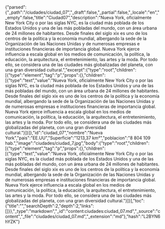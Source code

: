 {"parsed":{"_path":"/ciudades/ciudad_07","_draft":false,"_partial":false,"_locale":"en","_empty":false,"title":"Ciudad07","description":"Nueva York, oficialmente New York City o por las siglas NYC, es la ciudad más poblada de los Estados Unidos y una de las más pobladas del mundo, con un área urbana de 24 millones de habitantes.​ Desde finales del siglo xix es uno de los centros de la política y la economía mundial, albergando la sede de la Organización de las Naciones Unidas y de numerosas empresas e instituciones financieras de importancia global. Nueva York ejerce influencia a escala global en los medios de comunicación, la política, la educación, la arquitectura, el entretenimiento, las artes y la moda.​ Por todo ello, se considera una de las ciudades más globalizadas del planeta, con una gran diversidad cultural.","excerpt":{"type":"root","children":[{"type":"element","tag":"p","props":{},"children":[{"type":"text","value":"Nueva York, oficialmente New York City o por las siglas NYC, es la ciudad más poblada de los Estados Unidos y una de las más pobladas del mundo, con un área urbana de 24 millones de habitantes.​ Desde finales del siglo xix es uno de los centros de la política y la economía mundial, albergando la sede de la Organización de las Naciones Unidas y de numerosas empresas e instituciones financieras de importancia global. Nueva York ejerce influencia a escala global en los medios de comunicación, la política, la educación, la arquitectura, el entretenimiento, las artes y la moda.​ Por todo ello, se considera una de las ciudades más globalizadas del planeta, con una gran diversidad cultural."}]}]},"id":"ciudad_07","nombre":"Nueva York","pais":"EE.UU","Superficie":"1213,37 km²","poblacion":"8 804 109 hab.","image":"ciudades/ciudad_7.jpg","body":{"type":"root","children":[{"type":"element","tag":"p","props":{},"children":[{"type":"text","value":"Nueva York, oficialmente New York City o por las siglas NYC, es la ciudad más poblada de los Estados Unidos y una de las más pobladas del mundo, con un área urbana de 24 millones de habitantes.​ Desde finales del siglo xix es uno de los centros de la política y la economía mundial, albergando la sede de la Organización de las Naciones Unidas y de numerosas empresas e instituciones financieras de importancia global. Nueva York ejerce influencia a escala global en los medios de comunicación, la política, la educación, la arquitectura, el entretenimiento, las artes y la moda.​ Por todo ello, se considera una de las ciudades más globalizadas del planeta, con una gran diversidad cultural."}]}],"toc":{"title":"","searchDepth":2,"depth":2,"links":[]}},"_type":"markdown","_id":"content:ciudades:ciudad_07.md","_source":"content","_file":"ciudades/ciudad_07.md","_extension":"md"},"hash":"L2BYN6hYZK"}